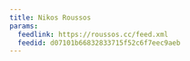 ```yaml
---
title: Nikos Roussos
params:
  feedlink: https://roussos.cc/feed.xml
  feedid: d07101b66832833715f52c6f7eec9aeb
---
```

